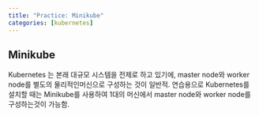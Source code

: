 ```yaml
---
title: "Practice: Minikube"
categories: [kubernetes]
---
```

## Minikube
Kubernetes 는 본래 대규모 시스템을 전제로 하고 있기에, master node와 worker node를 별도의 물리적인머신으로 구성하는 것이 일반적.
연습용으로 Kubernetes를 설치할 때는 Minikube를 사용하여 1대의 머신에서 master node와 worker node를 구성하는것이 가능함.